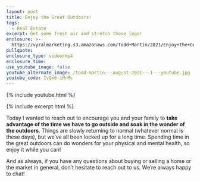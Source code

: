 ```yaml
---
layout: post
title: Enjoy the Great Outdoors!
tags:
  - Real Estate
excerpt: Get some fresh air and stretch those legs!
enclosure: >-
  https://vyralmarketing.s3.amazonaws.com/Todd+Martin/2021/Enjoy+the+Great+Outdoors!.mp4
pullquote:
enclosure_type: video/mp4
enclosure_time:
use_youtube_image: false
youtube_alternate_image: /todd-martin---august-2021---1---youtube.jpg
youtube_code: IvQx6-iHrMc
---
```

{% include youtube.html %}

{% include excerpt.html %}

Today I wanted to reach out to encourage you and your family to **take advantage of the time we have to go outside and soak in the wonder of the outdoors**. Things are slowly returning to normal (whatever normal is these days), but we’ve all been locked up for a long time. Spending time in the great outdoors can do wonders for your physical and mental health, so enjoy it while you can\!

And as always, if you have any questions about buying or selling a home or the market in general, don’t hesitate to reach out to us. We’re always happy to chat\!
